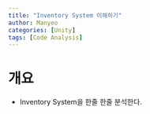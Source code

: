 ```yaml
---
title: "Inventory System 이해하기"
author: Manyeo
categories: [Unity]
tags: [Code Analysis]
---
```



# 개요

- Inventory System을 한줄 한줄 분석한다.